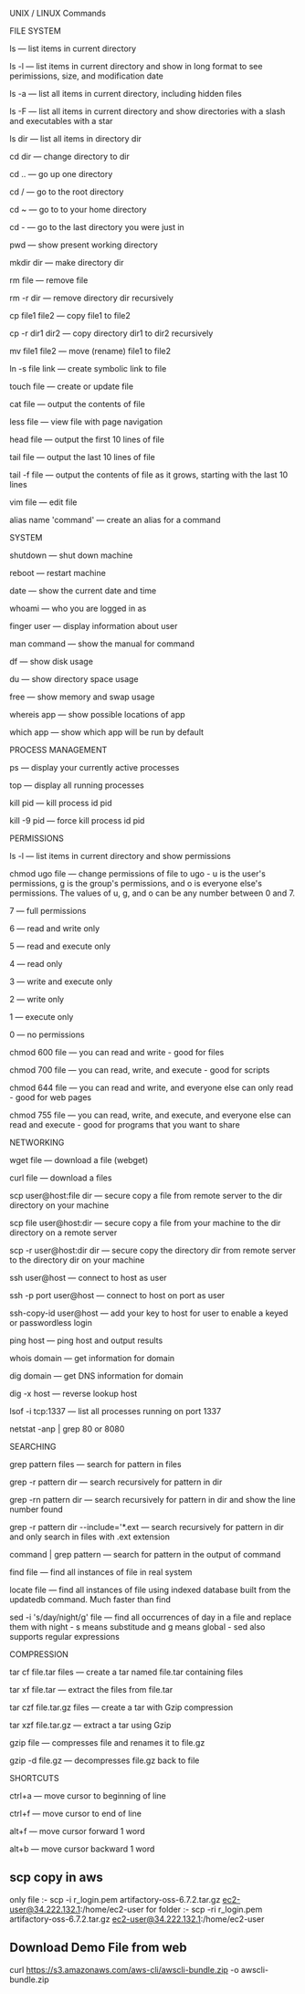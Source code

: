 UNIX / LINUX Commands

FILE SYSTEM

ls — list items in current directory

ls -l — list items in current directory and show in long format to see perimissions, size, and modification date

ls -a — list all items in current directory, including hidden files

ls -F — list all items in current directory and show directories with a slash and executables with a star

ls dir — list all items in directory dir

cd dir — change directory to dir

cd .. — go up one directory

cd / — go to the root directory

cd ~ — go to to your home directory

cd - — go to the last directory you were just in

pwd — show present working directory

mkdir dir — make directory dir

rm file — remove file

rm -r dir — remove directory dir recursively

cp file1 file2 — copy file1 to file2

cp -r dir1 dir2 — copy directory dir1 to dir2 recursively

mv file1 file2 — move (rename) file1 to file2

ln -s file link — create symbolic link to file

touch file — create or update file

cat file — output the contents of file

less file — view file with page navigation

head file — output the first 10 lines of file

tail file — output the last 10 lines of file

tail -f file — output the contents of file as it grows, starting with the last 10 lines

vim file — edit file

alias name 'command' — create an alias for a command

SYSTEM

shutdown — shut down machine

reboot — restart machine

date — show the current date and time

whoami — who you are logged in as

finger user — display information about user

man command — show the manual for command

df — show disk usage

du — show directory space usage

free — show memory and swap usage

whereis app — show possible locations of app

which app — show which app will be run by default

PROCESS MANAGEMENT

ps — display your currently active processes

top — display all running processes

kill pid — kill process id pid

kill -9 pid — force kill process id pid

PERMISSIONS

ls -l — list items in current directory and show permissions

chmod ugo file — change permissions of file to ugo - u is the user's permissions, g is the group's permissions, and o is everyone else's permissions. The values of u, g, and o can be any number between 0 and 7.

7 — full permissions

6 — read and write only

5 — read and execute only

4 — read only

3 — write and execute only

2 — write only

1 — execute only

0 — no permissions

chmod 600 file — you can read and write - good for files

chmod 700 file — you can read, write, and execute - good for scripts

chmod 644 file — you can read and write, and everyone else can only read - good for web pages

chmod 755 file — you can read, write, and execute, and everyone else can read and execute - good for programs that you want to share

NETWORKING

wget file — download a file (webget)

curl file — download a files

scp user@host:file dir — secure copy a file from remote server to the dir directory on your machine

scp file user@host:dir — secure copy a file from your machine to the dir directory on a remote server

scp -r user@host:dir dir — secure copy the directory dir from remote server to the directory dir on your machine

ssh user@host — connect to host as user

ssh -p port user@host — connect to host on port as user

ssh-copy-id user@host — add your key to host for user to enable a keyed or passwordless login

ping host — ping host and output results

whois domain — get information for domain

dig domain — get DNS information for domain

dig -x host — reverse lookup host

lsof -i tcp:1337 — list all processes running on port 1337

netstat -anp | grep 80 or 8080


SEARCHING

grep pattern files — search for pattern in files

grep -r pattern dir — search recursively for pattern in dir

grep -rn pattern dir — search recursively for pattern in dir and show the line number found

grep -r pattern dir --include='*.ext — search recursively for pattern in dir and only search in files with .ext extension

command | grep pattern — search for pattern in the output of command

find file — find all instances of file in real system

locate file — find all instances of file using indexed database built from the updatedb command. Much faster than find

sed -i 's/day/night/g' file — find all occurrences of day in a file and replace them with night - s means substitude and g means global - sed also supports regular expressions

COMPRESSION

tar cf file.tar files — create a tar named file.tar containing files

tar xf file.tar — extract the files from file.tar

tar czf file.tar.gz files — create a tar with Gzip compression

tar xzf file.tar.gz — extract a tar using Gzip

gzip file — compresses file and renames it to file.gz

gzip -d file.gz — decompresses file.gz back to file

SHORTCUTS 

ctrl+a — move cursor to beginning of line

ctrl+f — move cursor to end of line

alt+f — move cursor forward 1 word

alt+b — move cursor backward 1 word

## scp copy in aws 
only file :- scp -i r_login.pem  artifactory-oss-6.7.2.tar.gz  ec2-user@34.222.132.1:/home/ec2-user 
for folder :- scp -ri r_login.pem  artifactory-oss-6.7.2.tar.gz  ec2-user@34.222.132.1:/home/ec2-user


## Download Demo File from web 
curl https://s3.amazonaws.com/aws-cli/awscli-bundle.zip -o awscli-bundle.zip


